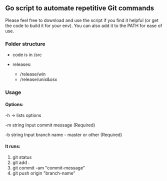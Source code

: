 ## Go script to automate repetitive Git commands

Please feel free to download and use the script if you find it helpful (or get the code to build it for your env).
You can also add it to the PATH for ease of use.

### Folder structure

- code is in /src
- releases:

  - /release/win
  - /release/unix&osx

### Usage

#### Options:

-h -> lists options

-m string
Input commit message (Required)

-b string
Input branch name - master or other (Required)

#### It runs:

1. git status
2. git add .
3. git commit -am "commit-message"
4. git push origin "branch-name"
